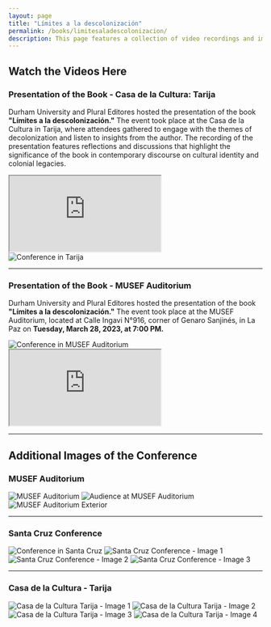 ```yaml
---
layout: page
title: "Límites a la descolonización"
permalink: /books/limitesaladescolonizacion/
description: This page features a collection of video recordings and images from the book's presentations held in various locations, including Tarija, La Paz, and Santa Cruz. These events brought together scholars, community leaders, and the public to explore crucial themes related to decolonization, cultural identity, and the enduring legacies of colonialism. Through insightful discussions and reflections shared during these gatherings, attendees engaged with the book's central arguments and contributed to the ongoing discourse on indigenous rights and territorial politics in Bolivia.
---
```


<section class="content">
  <h2>Watch the Videos Here</h2>

  <h3>Presentation of the Book - Casa de la Cultura: Tarija</h3>
  <p>Durham University and Plural Editores hosted the presentation of the book <strong>"Límites a la descolonización."</strong> The event took place at the Casa de la Cultura in Tarija, where attendees gathered to engage with the themes of decolonization and listen to insights from the author. The recording of the presentation features reflections and discussions that highlight the significance of the book in contemporary discourse on cultural identity and colonial legacies.</p>

  <div class="fb-video-wrapper">
    <iframe src="https://www.facebook.com/plugins/video.php?href=https://fb.watch/uTU1sG6Fdl/" 
            allow="autoplay; clipboard-write; encrypted-media; picture-in-picture; web-share" 
            allowfullscreen></iframe>
  </div>

  <img src="/images/Límites/tarija.jpg" alt="Conference in Tarija">

  <hr>

  <h3>Presentation of the Book - MUSEF Auditorium</h3>
  <p>Durham University and Plural Editores hosted the presentation of the book <strong>"Límites a la descolonización."</strong> The event took place at the MUSEF Auditorium, located at Calle Ingavi N°916, corner of Genaro Sanjinés, in La Paz on <strong>Tuesday, March 28, 2023, at 7:00 PM.</strong></p>

  <img src="/images/Límites/conference1.jpg" alt="Conference in MUSEF Auditorium">
  
  <div class="fb-video-wrapper">
    <iframe src="https://www.facebook.com/plugins/video.php?href=https://fb.watch/uTU8zz08FT/" 
            allow="autoplay; clipboard-write; encrypted-media; picture-in-picture; web-share" 
            allowfullscreen></iframe>
  </div>

  <hr>

  <h2>Additional Images of the Conference</h2>

  <h3>MUSEF Auditorium</h3>
  <img src="/images/Límites/conference.jpg" alt="MUSEF Auditorium">
  <img src="/images/Límites/audience.jpg" alt="Audience at MUSEF Auditorium">
  <img src="/images/Límites/musef.jpg" alt="MUSEF Auditorium Exterior">

  <hr>

  <h3>Santa Cruz Conference</h3>
  <img src="/images/Límites/santa.jpg" alt="Conference in Santa Cruz">
  <img src="/images/Límites/santa1.jpg" alt="Santa Cruz Conference - Image 1">
  <img src="/images/Límites/santa3.jpg" alt="Santa Cruz Conference - Image 2">
  <img src="/images/Límites/santa4.jpg" alt="Santa Cruz Conference - Image 3">

  <hr>

  <h3>Casa de la Cultura - Tarija</h3>
  <img src="/images/Límites/tarija1.jpg" alt="Casa de la Cultura Tarija - Image 1">
  <img src="/images/Límites/tarija2.jpg" alt="Casa de la Cultura Tarija - Image 2">
  <img src="/images/Límites/tarija3.jpg" alt="Casa de la Cultura Tarija - Image 3">
  <img src="/images/Límites/tarija4.jpg" alt="Casa de la Cultura Tarija - Image 4">
</section>
